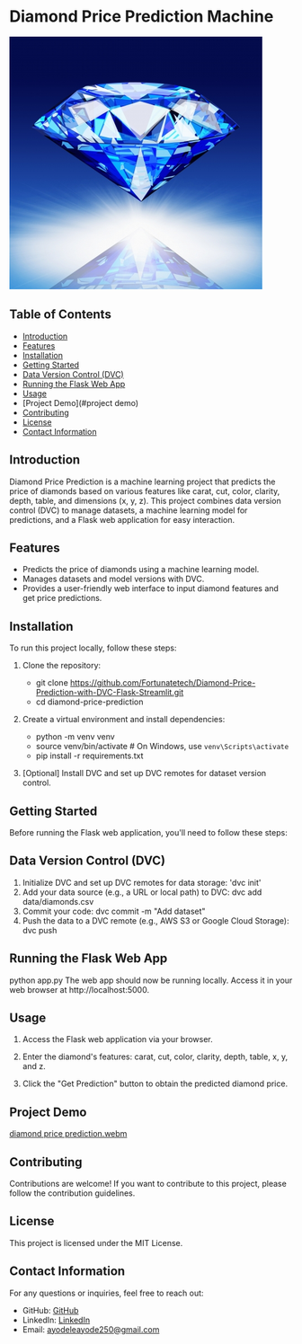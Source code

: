 # Diamond Price Prediction Machine
![Diamond](/images/blue.jpg)

## Table of Contents

- [Introduction](#introduction)
- [Features](#features)
- [Installation](#installation)
- [Getting Started](#getting-started)
- [Data Version Control (DVC)](#data-version-control-dvc)
- [Running the Flask Web App](#running-the-flask-web-app)
- [Usage](#usage)
- [Project Demo](#project demo)
- [Contributing](#contributing)
- [License](#license)
- [Contact Information](#contact-information)

## Introduction

Diamond Price Prediction is a machine learning project that predicts the price of diamonds based on various features like carat, cut, color, clarity, depth, table, and dimensions (x, y, z). This project combines data version control (DVC) to manage datasets, a machine learning model for predictions, and a Flask web application for easy interaction.

## Features

- Predicts the price of diamonds using a machine learning model.
- Manages datasets and model versions with DVC.
- Provides a user-friendly web interface to input diamond features and get price predictions.

## Installation

To run this project locally, follow these steps:

1. Clone the repository:

   - git clone https://github.com/Fortunatetech/Diamond-Price-Prediction-with-DVC-Flask-Streamlit.git
   - cd diamond-price-prediction

2. Create a virtual environment and install dependencies:

   - python -m venv venv
   - source venv/bin/activate # On Windows, use `venv\Scripts\activate`
   - pip install -r requirements.txt

3. [Optional] Install DVC and set up DVC remotes for dataset version control.

## Getting Started

Before running the Flask web application, you'll need to follow these steps:

## Data Version Control (DVC)

1. Initialize DVC and set up DVC remotes for data storage:
   'dvc init'
2. Add your data source (e.g., a URL or local path) to DVC:
   dvc add data/diamonds.csv
3. Commit your code:
   dvc commit -m "Add dataset"
4. Push the data to a DVC remote (e.g., AWS S3 or Google Cloud Storage):
   dvc push

## Running the Flask Web App

python app.py
The web app should now be running locally. Access it in your web browser at http://localhost:5000.

## Usage

1. Access the Flask web application via your browser.

2. Enter the diamond's features: carat, cut, color, clarity, depth, table, x, y, and z.

3. Click the "Get Prediction" button to obtain the predicted diamond price.

## Project Demo
[diamond price prediction.webm](https://github.com/Fortunatetech/Diamond-Price-Prediction-with-DVC-Flask-Streamlit/assets/104451288/572d6e4c-dcb7-41da-bfe6-628e7361b2d0)

## Contributing

Contributions are welcome! If you want to contribute to this project, please follow the contribution guidelines.

## License

This project is licensed under the MIT License.

## Contact Information

For any questions or inquiries, feel free to reach out:

- GitHub: [GitHub](https://github.com/Fortunatetech)
- LinkedIn: [LinkedIn](https://www.linkedin.com/in/ayo-ayodeji/)
- Email: ayodeleayode250@gmail.com
